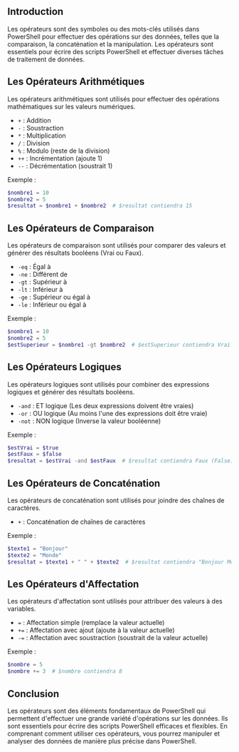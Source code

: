 ## Introduction
Les opérateurs sont des symboles ou des mots-clés utilisés dans PowerShell pour effectuer des opérations sur des données, telles que la comparaison, la concaténation et la manipulation. Les opérateurs sont essentiels pour écrire des scripts PowerShell et effectuer diverses tâches de traitement de données.

## Les Opérateurs Arithmétiques
Les opérateurs arithmétiques sont utilisés pour effectuer des opérations mathématiques sur les valeurs numériques.

- `+` : Addition
- `-` : Soustraction
- `*` : Multiplication
- `/` : Division
- `%` : Modulo (reste de la division)
- `++` : Incrémentation (ajoute 1)
- `--` : Décrémentation (soustrait 1)

Exemple :
```powershell
$nombre1 = 10
$nombre2 = 5
$resultat = $nombre1 + $nombre2  # $resultat contiendra 15
```

## Les Opérateurs de Comparaison
Les opérateurs de comparaison sont utilisés pour comparer des valeurs et générer des résultats booléens (Vrai ou Faux).

- `-eq` : Égal à
- `-ne` : Différent de
- `-gt` : Supérieur à
- `-lt` : Inférieur à
- `-ge` : Supérieur ou égal à
- `-le` : Inférieur ou égal à

Exemple :
```powershell
$nombre1 = 10
$nombre2 = 5
$estSuperieur = $nombre1 -gt $nombre2  # $estSuperieur contiendra Vrai (True)
```

## Les Opérateurs Logiques
Les opérateurs logiques sont utilisés pour combiner des expressions logiques et générer des résultats booléens.

- `-and` : ET logique (Les deux expressions doivent être vraies)
- `-or` : OU logique (Au moins l'une des expressions doit être vraie)
- `-not` : NON logique (Inverse la valeur booléenne)

Exemple :
```powershell
$estVrai = $true
$estFaux = $false
$resultat = $estVrai -and $estFaux  # $resultat contiendra Faux (False)
```

## Les Opérateurs de Concaténation
Les opérateurs de concaténation sont utilisés pour joindre des chaînes de caractères.

- `+` : Concaténation de chaînes de caractères

Exemple :
```powershell
$texte1 = "Bonjour"
$texte2 = "Monde"
$resultat = $texte1 + " " + $texte2  # $resultat contiendra "Bonjour Monde"
```

## Les Opérateurs d'Affectation
Les opérateurs d'affectation sont utilisés pour attribuer des valeurs à des variables.

- `=` : Affectation simple (remplace la valeur actuelle)
- `+=` : Affectation avec ajout (ajoute à la valeur actuelle)
- `-=` : Affectation avec soustraction (soustrait de la valeur actuelle)

Exemple :
```powershell
$nombre = 5
$nombre += 3  # $nombre contiendra 8
```

## Conclusion
Les opérateurs sont des éléments fondamentaux de PowerShell qui permettent d'effectuer une grande variété d'opérations sur les données. Ils sont essentiels pour écrire des scripts PowerShell efficaces et flexibles. En comprenant comment utiliser ces opérateurs, vous pourrez manipuler et analyser des données de manière plus précise dans PowerShell.
